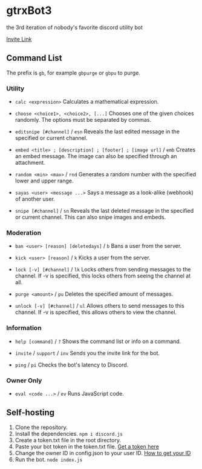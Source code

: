 # gtrxBot3

the 3rd iteration of nobody's favorite discord utility bot

[Invite Link](https://discord.com/oauth2/authorize?client_id=568738663572176916&permissions=8&scope=bot)



## Command List
The prefix is `gb`, for example `gbpurge` or `gbpu` to purge.


### Utility
* `calc <expression>`
Calculates a mathematical expression.

* `choose <choice1>, <choice2>, [...]`
Chooses one of the given choices randomly. The options must be separated by commas.

* `editsnipe [#channel]` / `esn`
Reveals the last edited message in the specified or current channel.

* `embed <title> ; [description] ; [footer] ; [image url]` / `emb`
Creates an embed message. The image can also be specified through an attachment.

* `random <min> <max>` / `rnd`
Generates a random number with the specified lower and upper range.

* `sayas <user> <message ...>`
Says a message as a look-alike (webhook) of another user.

* `snipe [#channel]` / `sn`
Reveals the last deleted message in the specified or current channel. This can also snipe images and embeds.


### Moderation
* `ban <user> [reason] [deletedays]` / `b`
Bans a user from the server.

* `kick <user> [reason]` / `k`
Kicks a user from the server.

* `lock [-v] [#channel]` / `lk`
Locks others from sending messages to the channel. If -v is specified, this locks others from seeing the channel at all.

* `purge <amount>` / `pu`
Deletes the specified amount of messages.

* `unlock [-v] [#channel]` / `ul`
Allows others to send messages to this channel. If -v is specified, this allows others to view the channel.


### Information
* `help [command]` / `?`
Shows the command list or info on a command.

* `invite` / `support` / `inv`
Sends you the invite link for the bot.

* `ping` / `pi`
Checks the bot's latency to Discord.


### Owner Only
* `eval <code ...>` / `ev`
Runs JavaScript code. 



## Self-hosting
1. Clone the repository.
2. Install the dependencies. `npm i discord.js`
3. Create a token.txt file in the root directory.
4. Paste your bot token in the token.txt file. [Get a token here](https://discord.com/developers)
5. Change the owner ID in config.json to your user ID. [How to get your ID](https://support.discord.com/hc/en-us/articles/206346498-Where-can-I-find-my-User-Server-Message-ID-)
6. Run the bot. `node index.js`